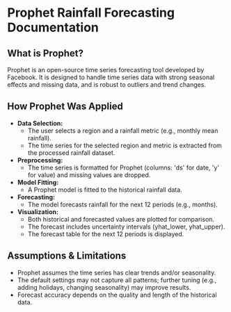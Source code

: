 # Prophet Rainfall Forecasting Documentation

## What is Prophet?
Prophet is an open-source time series forecasting tool developed by Facebook. It is designed to handle time series data with strong seasonal effects and missing data, and is robust to outliers and trend changes.

## How Prophet Was Applied
- **Data Selection:**
  - The user selects a region and a rainfall metric (e.g., monthly mean rainfall).
  - The time series for the selected region and metric is extracted from the processed rainfall dataset.
- **Preprocessing:**
  - The time series is formatted for Prophet (columns: 'ds' for date, 'y' for value) and missing values are dropped.
- **Model Fitting:**
  - A Prophet model is fitted to the historical rainfall data.
- **Forecasting:**
  - The model forecasts rainfall for the next 12 periods (e.g., months).
- **Visualization:**
  - Both historical and forecasted values are plotted for comparison.
  - The forecast includes uncertainty intervals (yhat_lower, yhat_upper).
  - The forecast table for the next 12 periods is displayed.

## Assumptions & Limitations
- Prophet assumes the time series has clear trends and/or seasonality.
- The default settings may not capture all patterns; further tuning (e.g., adding holidays, changing seasonality) may improve results.
- Forecast accuracy depends on the quality and length of the historical data. 